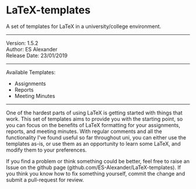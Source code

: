 # LaTeX-templates
A set of templates for LaTeX in a university/college environment.
_________________________________
 Version: 1.5.2                 
 Author: ES Alexander         
 Release Date: 23/01/2019
_________________________________

Available Templates:
 - Assignments
 - Reports
 - Meeting Minutes

------------------------------

One of the hardest parts of using LaTeX is getting started with things that work. This set of templates aims to provide you with the starting point, so you can focus on the benefits of LaTeX formatting for your assignments, reports, and meeting minutes. With regular comments and all the functionality I've found useful so far throughout uni, you can either use the templates as-is, or use them as an opportunity to learn some LaTeX, and modify them to your preferences.

If you find a problem or think something could be better, feel free to raise an Issue on the github page (github.com/ES-Alexander/LaTeX-templates). If you think you know how to fix something yourself, commit the change and submit a pull-request for review. 
